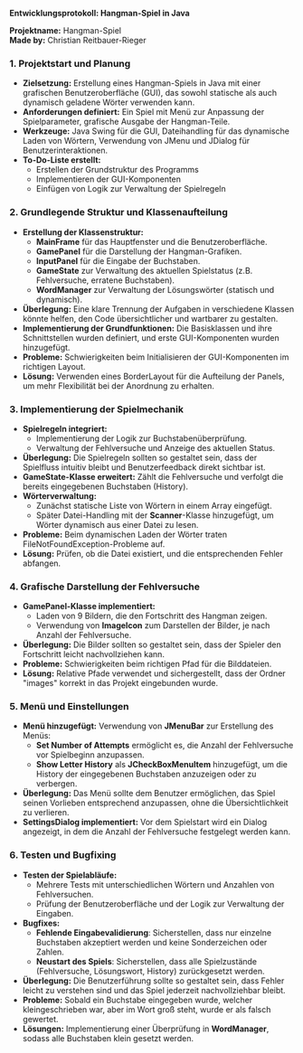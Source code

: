 **Entwicklungsprotokoll: Hangman-Spiel in Java**

**Projektname:** Hangman-Spiel<br>
**Made by:** Christian Reitbauer-Rieger

### **1. Projektstart und Planung**
- **Zielsetzung:** Erstellung eines Hangman-Spiels in Java mit einer grafischen Benutzeroberfläche (GUI), das sowohl statische als auch dynamisch geladene Wörter verwenden kann.
- **Anforderungen definiert:** Ein Spiel mit Menü zur Anpassung der Spielparameter, grafische Ausgabe der Hangman-Teile.
- **Werkzeuge:** Java Swing für die GUI, Dateihandling für das dynamische Laden von Wörtern, Verwendung von JMenu und JDialog für Benutzerinteraktionen.
- **To-Do-Liste erstellt:**
    - Erstellen der Grundstruktur des Programms
    - Implementieren der GUI-Komponenten
    - Einfügen von Logik zur Verwaltung der Spielregeln

### **2. Grundlegende Struktur und Klassenaufteilung**
- **Erstellung der Klassenstruktur:**
    - **MainFrame** für das Hauptfenster und die Benutzeroberfläche.
    - **GamePanel** für die Darstellung der Hangman-Grafiken.
    - **InputPanel** für die Eingabe der Buchstaben.
    - **GameState** zur Verwaltung des aktuellen Spielstatus (z.B. Fehlversuche, erratene Buchstaben).
    - **WordManager** zur Verwaltung der Lösungswörter (statisch und dynamisch).
- **Überlegung:** Eine klare Trennung der Aufgaben in verschiedene Klassen könnte helfen, den Code übersichtlicher und wartbarer zu gestalten.
- **Implementierung der Grundfunktionen:** Die Basisklassen und ihre Schnittstellen wurden definiert, und erste GUI-Komponenten wurden hinzugefügt.
- **Probleme:** Schwierigkeiten beim Initialisieren der GUI-Komponenten im richtigen Layout.
- **Lösung:** Verwenden eines BorderLayout für die Aufteilung der Panels, um mehr Flexibilität bei der Anordnung zu erhalten.

### **3. Implementierung der Spielmechanik**
- **Spielregeln integriert:**
    - Implementierung der Logik zur Buchstabenüberprüfung.
    - Verwaltung der Fehlversuche und Anzeige des aktuellen Status.
- **Überlegung:** Die Spielregeln sollten so gestaltet sein, dass der Spielfluss intuitiv bleibt und Benutzerfeedback direkt sichtbar ist.
- **GameState-Klasse erweitert:** Zählt die Fehlversuche und verfolgt die bereits eingegebenen Buchstaben (History).
- **Wörterverwaltung:**
    - Zunächst statische Liste von Wörtern in einem Array eingefügt.
    - Später Datei-Handling mit der **Scanner**-Klasse hinzugefügt, um Wörter dynamisch aus einer Datei zu lesen.
- **Probleme:** Beim dynamischen Laden der Wörter traten FileNotFoundException-Probleme auf.
- **Lösung:** Prüfen, ob die Datei existiert, und die entsprechenden Fehler abfangen.

### **4. Grafische Darstellung der Fehlversuche**
- **GamePanel-Klasse implementiert:**
    - Laden von 9 Bildern, die den Fortschritt des Hangman zeigen.
    - Verwendung von **ImageIcon** zum Darstellen der Bilder, je nach Anzahl der Fehlversuche.
- **Überlegung:** Die Bilder sollten so gestaltet sein, dass der Spieler den Fortschritt leicht nachvollziehen kann.
- **Probleme:** Schwierigkeiten beim richtigen Pfad für die Bilddateien.
- **Lösung:** Relative Pfade verwendet und sichergestellt, dass der Ordner "images" korrekt in das Projekt eingebunden wurde.

### **5. Menü und Einstellungen**
- **Menü hinzugefügt:** Verwendung von **JMenuBar** zur Erstellung des Menüs:
    - **Set Number of Attempts** ermöglicht es, die Anzahl der Fehlversuche vor Spielbeginn anzupassen.
    - **Show Letter History** als **JCheckBoxMenuItem** hinzugefügt, um die History der eingegebenen Buchstaben anzuzeigen oder zu verbergen.
- **Überlegung:** Das Menü sollte dem Benutzer ermöglichen, das Spiel seinen Vorlieben entsprechend anzupassen, ohne die Übersichtlichkeit zu verlieren.
- **SettingsDialog implementiert:** Vor dem Spielstart wird ein Dialog angezeigt, in dem die Anzahl der Fehlversuche festgelegt werden kann.

### **6. Testen und Bugfixing**
- **Testen der Spielabläufe:**
    - Mehrere Tests mit unterschiedlichen Wörtern und Anzahlen von Fehlversuchen.
    - Prüfung der Benutzeroberfläche und der Logik zur Verwaltung der Eingaben.
- **Bugfixes:**
    - **Fehlende Eingabevalidierung**: Sicherstellen, dass nur einzelne Buchstaben akzeptiert werden und keine Sonderzeichen oder Zahlen.
    - **Neustart des Spiels**: Sicherstellen, dass alle Spielzustände (Fehlversuche, Lösungswort, History) zurückgesetzt werden.
- **Überlegung:** Die Benutzerführung sollte so gestaltet sein, dass Fehler leicht zu verstehen sind und das Spiel jederzeit nachvollziehbar bleibt.
- **Probleme:** Sobald ein Buchstabe eingegeben wurde, welcher kleingeschrieben war, aber im Wort groß steht, wurde er als falsch gewertet.
- **Lösungen:** Implementierung einer Überprüfung in **WordManager**, sodass alle Buchstaben klein gesetzt werden.